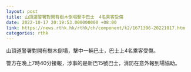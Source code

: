 ```yaml
---
layout: post
title: 山頂道警署對開有樹木倒塌擊中巴士　4名乘客受傷
date: 2022-10-17 20:19:53.000000000 +08:00
link: https://news.rthk.hk/rthk/ch/component/k2/1671396-20221017.htm
categories: rthk
---
```


山頂道警署對開有樹木倒塌，擊中一輛巴士，巴士上4名乘客受傷。

警方在晚上7時40分接報，涉事的是新巴15號巴士，消防在意外報到場協助。
